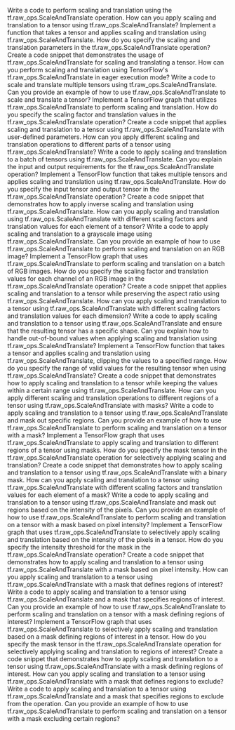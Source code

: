 Write a code to perform scaling and translation using the tf.raw_ops.ScaleAndTranslate operation.
How can you apply scaling and translation to a tensor using tf.raw_ops.ScaleAndTranslate?
Implement a function that takes a tensor and applies scaling and translation using tf.raw_ops.ScaleAndTranslate.
How do you specify the scaling and translation parameters in the tf.raw_ops.ScaleAndTranslate operation?
Create a code snippet that demonstrates the usage of tf.raw_ops.ScaleAndTranslate for scaling and translating a tensor.
How can you perform scaling and translation using TensorFlow's tf.raw_ops.ScaleAndTranslate in eager execution mode?
Write a code to scale and translate multiple tensors using tf.raw_ops.ScaleAndTranslate.
Can you provide an example of how to use tf.raw_ops.ScaleAndTranslate to scale and translate a tensor?
Implement a TensorFlow graph that utilizes tf.raw_ops.ScaleAndTranslate to perform scaling and translation.
How do you specify the scaling factor and translation values in the tf.raw_ops.ScaleAndTranslate operation?
Create a code snippet that applies scaling and translation to a tensor using tf.raw_ops.ScaleAndTranslate with user-defined parameters.
How can you apply different scaling and translation operations to different parts of a tensor using tf.raw_ops.ScaleAndTranslate?
Write a code to apply scaling and translation to a batch of tensors using tf.raw_ops.ScaleAndTranslate.
Can you explain the input and output requirements for the tf.raw_ops.ScaleAndTranslate operation?
Implement a TensorFlow function that takes multiple tensors and applies scaling and translation using tf.raw_ops.ScaleAndTranslate.
How do you specify the input tensor and output tensor in the tf.raw_ops.ScaleAndTranslate operation?
Create a code snippet that demonstrates how to apply inverse scaling and translation using tf.raw_ops.ScaleAndTranslate.
How can you apply scaling and translation using tf.raw_ops.ScaleAndTranslate with different scaling factors and translation values for each element of a tensor?
Write a code to apply scaling and translation to a grayscale image using tf.raw_ops.ScaleAndTranslate.
Can you provide an example of how to use tf.raw_ops.ScaleAndTranslate to perform scaling and translation on an RGB image?
Implement a TensorFlow graph that uses tf.raw_ops.ScaleAndTranslate to perform scaling and translation on a batch of RGB images.
How do you specify the scaling factor and translation values for each channel of an RGB image in the tf.raw_ops.ScaleAndTranslate operation?
Create a code snippet that applies scaling and translation to a tensor while preserving the aspect ratio using tf.raw_ops.ScaleAndTranslate.
How can you apply scaling and translation to a tensor using tf.raw_ops.ScaleAndTranslate with different scaling factors and translation values for each dimension?
Write a code to apply scaling and translation to a tensor using tf.raw_ops.ScaleAndTranslate and ensure that the resulting tensor has a specific shape.
Can you explain how to handle out-of-bound values when applying scaling and translation using tf.raw_ops.ScaleAndTranslate?
Implement a TensorFlow function that takes a tensor and applies scaling and translation using tf.raw_ops.ScaleAndTranslate, clipping the values to a specified range.
How do you specify the range of valid values for the resulting tensor when using tf.raw_ops.ScaleAndTranslate?
Create a code snippet that demonstrates how to apply scaling and translation to a tensor while keeping the values within a certain range using tf.raw_ops.ScaleAndTranslate.
How can you apply different scaling and translation operations to different regions of a tensor using tf.raw_ops.ScaleAndTranslate with masks?
Write a code to apply scaling and translation to a tensor using tf.raw_ops.ScaleAndTranslate and mask out specific regions.
Can you provide an example of how to use tf.raw_ops.ScaleAndTranslate to perform scaling and translation on a tensor with a mask?
Implement a TensorFlow graph that uses tf.raw_ops.ScaleAndTranslate to apply scaling and translation to different regions of a tensor using masks.
How do you specify the mask tensor in the tf.raw_ops.ScaleAndTranslate operation for selectively applying scaling and translation?
Create a code snippet that demonstrates how to apply scaling and translation to a tensor using tf.raw_ops.ScaleAndTranslate with a binary mask.
How can you apply scaling and translation to a tensor using tf.raw_ops.ScaleAndTranslate with different scaling factors and translation values for each element of a mask?
Write a code to apply scaling and translation to a tensor using tf.raw_ops.ScaleAndTranslate and mask out regions based on the intensity of the pixels.
Can you provide an example of how to use tf.raw_ops.ScaleAndTranslate to perform scaling and translation on a tensor with a mask based on pixel intensity?
Implement a TensorFlow graph that uses tf.raw_ops.ScaleAndTranslate to selectively apply scaling and translation based on the intensity of the pixels in a tensor.
How do you specify the intensity threshold for the mask in the tf.raw_ops.ScaleAndTranslate operation?
Create a code snippet that demonstrates how to apply scaling and translation to a tensor using tf.raw_ops.ScaleAndTranslate with a mask based on pixel intensity.
How can you apply scaling and translation to a tensor using tf.raw_ops.ScaleAndTranslate with a mask that defines regions of interest?
Write a code to apply scaling and translation to a tensor using tf.raw_ops.ScaleAndTranslate and a mask that specifies regions of interest.
Can you provide an example of how to use tf.raw_ops.ScaleAndTranslate to perform scaling and translation on a tensor with a mask defining regions of interest?
Implement a TensorFlow graph that uses tf.raw_ops.ScaleAndTranslate to selectively apply scaling and translation based on a mask defining regions of interest in a tensor.
How do you specify the mask tensor in the tf.raw_ops.ScaleAndTranslate operation for selectively applying scaling and translation to regions of interest?
Create a code snippet that demonstrates how to apply scaling and translation to a tensor using tf.raw_ops.ScaleAndTranslate with a mask defining regions of interest.
How can you apply scaling and translation to a tensor using tf.raw_ops.ScaleAndTranslate with a mask that defines regions to exclude?
Write a code to apply scaling and translation to a tensor using tf.raw_ops.ScaleAndTranslate and a mask that specifies regions to exclude from the operation.
Can you provide an example of how to use tf.raw_ops.ScaleAndTranslate to perform scaling and translation on a tensor with a mask excluding certain regions?